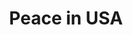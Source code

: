 ---
pid: fs375
title: Peace in USA
location_transcription: N. S. Philly
coordinates: "[-75.150396387314, 39.995402314024]"
zipcode: '19132'
gen_neighborhood: North Philadelphia
neighborhood: Strawberry Mansion
outside_phl: 
age: '51'
age_range: 50-59
instagram: 
image_file_name: fs_375.jpg
proposal_transcription: PEACE IN USA
topic: Violence
topic_summary: '0'
type: Building,Mural
keywords_other: Peace, USA
credit: Salima the Boss
image_labels: 
twitter: 
facebook: 
permalink: "/monuments/fs375/"
layout: item-page
---